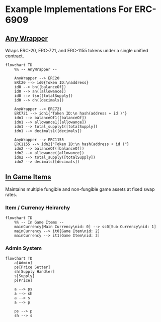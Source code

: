 # Example Implementations For ERC-6909

## [Any Wrapper](src/AnyWrapper.sol)

Wraps ERC-20, ERC-721, and ERC-1155 tokens under a single unified contract.

```mermaid
flowchart TD
    %% -- AnyWrapper --

    AnyWrapper --> ERC20
    ERC20 --> id0{Token ID:\naddress}
    id0 --> bn([balanceOf])
    id0 --> an([allowance])
    id0 --> tsn([totalSupply])
    id0 --> dn([decimals])

    AnyWrapper --> ERC721
    ERC721 --> idn1{"Token ID:\n hash(address + id )"}
    idn1 --> balanceOf1([balanceOf])
    idn1 --> allowance1([allowance])
    idn1 --> total_supply1([totalSupply])
    idn1 --> decimals1([decimals])

    AnyWrapper --> ERC1155
    ERC1155 --> idn2{"Token ID:\n hash(address + id )"}
    idn2 --> balanceOf([balanceOf])
    idn2 --> allowance([allowance])
    idn2 --> total_supply([totalSupply])
    idn2 --> decimals([decimals])
```

## [In Game Items](src/InGameItems.sol)

Maintains multiple fungible and non-fungible game assets at fixed swap rates.

### Item / Currency Heirarchy

```mermaid
flowchart TD
    %% -- In Game Items --
    mainCurrency[Main Currency\nid: 0] --> sc0[Sub Currency\nid: 1]
    mainCurrency --> it0[Game Item\nid: 2]
    mainCurrency --> it1[Game Item\nid: 3]
```

### Admin System

```mermaid
flowchart TD
    a[Admin]
    ps[Price Setter]
    sh[Supply Handler]
    s[Supply]
    p[Price]

    a --> ps
    a --> sh
    a --> s
    a --> p

    ps --> p
    sh --> s
```
